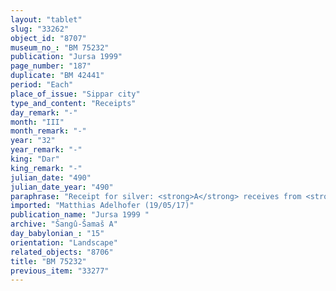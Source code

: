 ```yaml
---
layout: "tablet"
slug: "33262"
object_id: "8707"
museum_no_: "BM 75232"
publication: "Jursa 1999"
page_number: "187"
duplicate: "BM 42441"
period: "Each"
place_of_issue: "Sippar city"
type_and_content: "Receipts"
day_remark: "-"
month: "III"
month_remark: "-"
year: "32"
year_remark: "-"
king: "Dar"
king_remark: "-"
julian_date: "490"
julian_date_year: "490"
paraphrase: "Receipt for silver: <strong>A</strong> receives from <strong>B</strong> 13 shekels of stamped silver of 1/8 alloy: this is part of a larger debt (<em>u&rsquo;iltu</em>) amounting to 1 5/6 mina of silver, which <strong>B </strong>owes him. Another unspecified amount of silver must have been already delivered, as indicated by a clause which exludes an earlier receipt. Each party hast taken a copy. 2 witnesses and the scribe (= <strong>A</strong>).<br /> &nbsp;<br /> <strong>A</strong>&nbsp;= Rēmūt-Gula/&Scaron;umu-ukīn//&Scaron;ang&ucirc;-parakki; <strong>B</strong>&nbsp;= Bēl-rēmanni/Mu&scaron;eb&scaron;i-Marduk//&Scaron;ang&ucirc;-&Scaron;ama&scaron;<br /> &nbsp;"
imported: "Matthias Adelhofer (19/05/17)"
publication_name: "Jursa 1999 "
archive: "Šangû-Šamaš A"
day_babylonian_: "15"
orientation: "Landscape"
related_objects: "8706"
title: "BM 75232"
previous_item: "33277"
---
```

